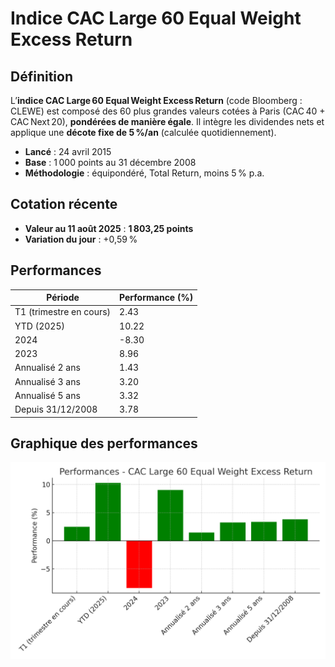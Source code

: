 # Indice CAC Large 60 Equal Weight Excess Return

## Définition
L’**indice CAC Large 60 Equal Weight Excess Return** (code Bloomberg : CLEWE) est composé des 60 plus grandes valeurs cotées à Paris (CAC 40 + CAC Next 20), **pondérées de manière égale**.
Il intègre les dividendes nets et applique une **décote fixe de 5 %/an** (calculée quotidiennement).

- **Lancé** : 24 avril 2015  
- **Base** : 1 000 points au 31 décembre 2008  
- **Méthodologie** : équipondéré, Total Return, moins 5 % p.a.

## Cotation récente
- **Valeur au 11 août 2025** : **1 803,25 points**
- **Variation du jour** : +0,59 %

## Performances
| Période                  | Performance (%) |
|--------------------------|-----------------|
| T1 (trimestre en cours)  | 2.43            |
| YTD (2025)               | 10.22           |
| 2024                     | -8.30           |
| 2023                     | 8.96            |
| Annualisé 2 ans          | 1.43            |
| Annualisé 3 ans          | 3.20            |
| Annualisé 5 ans          | 3.32            |
| Depuis 31/12/2008        | 3.78            |

## Graphique des performances

![Performances](performances.png)
